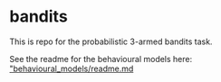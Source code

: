 # bandits
This is repo for the probabilistic 3-armed bandits task. 

See the readme for the behavioural models here: <a href="https://github.com/CSNLWigner/bandits/blob/main/behavioural_models/readme.md"> "behavioural_models/readme.md </a>




